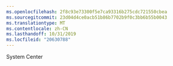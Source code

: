 ```yaml
---
ms.openlocfilehash: 2f8c93e73300f5e7ca93316b275cdc721550cbea
ms.sourcegitcommit: 23d04d4ce0acb51b86b7702b9f0c3bb6b55b0043
ms.translationtype: MT
ms.contentlocale: zh-CN
ms.lasthandoff: 10/31/2019
ms.locfileid: "20630788"
---
```

<Token xmlns:xlink="http://www.w3.org/1999/xlink">System Center</Token>